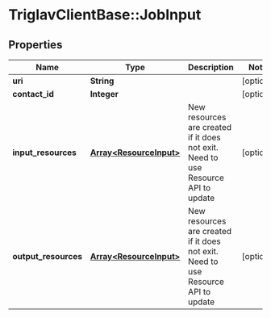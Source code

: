 # TriglavClientBase::JobInput

## Properties
Name | Type | Description | Notes
------------ | ------------- | ------------- | -------------
**uri** | **String** |  | [optional] 
**contact_id** | **Integer** |  | [optional] 
**input_resources** | [**Array&lt;ResourceInput&gt;**](ResourceInput.md) | New resources are created if it does not exit. Need to use Resource API to update | [optional] 
**output_resources** | [**Array&lt;ResourceInput&gt;**](ResourceInput.md) | New resources are created if it does not exit. Need to use Resource API to update | [optional] 


